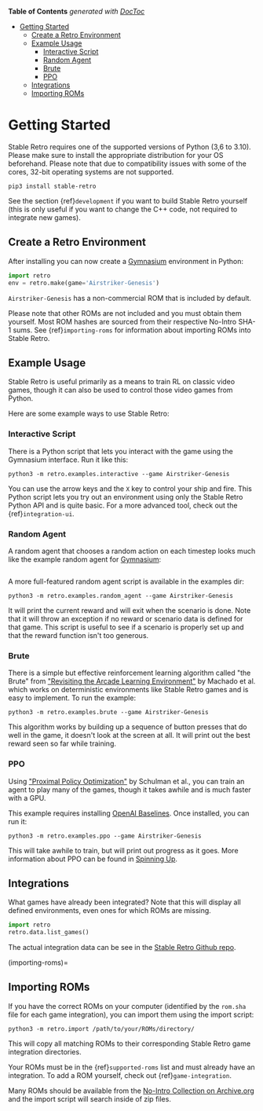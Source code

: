 <!-- START doctoc generated TOC please keep comment here to allow auto update -->
<!-- DON'T EDIT THIS SECTION, INSTEAD RE-RUN doctoc TO UPDATE -->
**Table of Contents**  *generated with [DocToc](https://github.com/thlorenz/doctoc)*

- [Getting Started](#getting-started)
  - [Create a Retro Environment](#create-a-retro-environment)
  - [Example Usage](#example-usage)
    - [Interactive Script](#interactive-script)
    - [Random Agent](#random-agent)
    - [Brute](#brute)
    - [PPO](#ppo)
  - [Integrations](#integrations)
  - [Importing ROMs](#importing-roms)

<!-- END doctoc generated TOC please keep comment here to allow auto update -->

# Getting Started

Stable Retro requires one of the supported versions of Python (3,6 to 3.10). Please make sure to install the appropriate distribution for your OS beforehand. Please note that due to compatibility issues with some of the cores, 32-bit operating systems are not supported.

```shell
pip3 install stable-retro
```

See the section {ref}`development` if you want to build Stable Retro yourself (this is only useful if you want to change the C++ code, not required to integrate new games).

## Create a Retro Environment

After installing you can now create a [Gymnasium](https://gymnasium.farama.org/) environment in Python:

```python
import retro
env = retro.make(game='Airstriker-Genesis')
```

`Airstriker-Genesis` has a non-commercial ROM that is included by default.

Please note that other ROMs are not included and you must obtain them yourself.  Most ROM hashes are sourced from their respective No-Intro SHA-1 sums.  See {ref}`importing-roms` for information about importing ROMs into Stable Retro.

## Example Usage

Stable Retro is useful primarily as a means to train RL on classic video games, though it can also be used to control those video games from Python.

Here are some example ways to use Stable Retro:

### Interactive Script

There is a Python script that lets you interact with the game using the Gymnasium interface.  Run it like this:

```shell
python3 -m retro.examples.interactive --game Airstriker-Genesis
```

You can use the arrow keys and the `X` key to control your ship and fire.  This Python script lets you try out an environment using only the Stable Retro Python API and is quite basic.  For a more advanced tool, check out the {ref}`integration-ui`.

### Random Agent

A random agent that chooses a random action on each timestep looks much like the example random agent for [Gymnasium](https://gymnasium.farama.org/):

```{literalinclude} ../retro/examples/trivial_random_agent.py
```

A more full-featured random agent script is available in the examples dir:

```shell
python3 -m retro.examples.random_agent --game Airstriker-Genesis
```

It will print the current reward and will exit when the scenario is done. Note that it will throw an exception if no reward or scenario data is defined for that game. This script is useful to see if a scenario is properly set up and that the reward function isn't too generous.

### Brute

There is a simple but effective reinforcement learning algorithm called "the Brute" from ["Revisiting the Arcade Learning Environment"](https://arxiv.org/abs/1709.06009)  by Machado et al. which works on deterministic environments like Stable Retro games and is easy to implement.  To run the example:

```shell
python3 -m retro.examples.brute --game Airstriker-Genesis
```

This algorithm works by building up a sequence of button presses that do well in the game, it doesn't look at the screen at all.  It will print out the best reward seen so far while training.

### PPO

Using ["Proximal Policy Optimization"](https://arxiv.org/abs/1707.06347) by Schulman et al., you can train an agent to play many of the games, though it takes awhile and is much faster with a GPU.

This example requires installing [OpenAI Baselines](https://github.com/openai/baselines).  Once installed, you can run it:

```shell
python3 -m retro.examples.ppo --game Airstriker-Genesis
```

This will take awhile to train, but will print out progress as it goes.  More information about PPO can be found in [Spinning Up](https://spinningup.openai.com/en/latest/algorithms/ppo.html).

## Integrations

What games have already been integrated?  Note that this will display all defined environments, even ones for which ROMs are missing.

```python
import retro
retro.data.list_games()
```

The actual integration data can be see in the [Stable Retro Github repo](https://github.com/farama-foundation/stable-retro/tree/master/retro/data/stable).

(importing-roms)=

## Importing ROMs

If you have the correct ROMs on your computer (identified by the `rom.sha` file for each game integration), you can import them using the import script:

```shell
python3 -m retro.import /path/to/your/ROMs/directory/
```

This will copy all matching ROMs to their corresponding Stable Retro game integration directories.

Your ROMs must be in the {ref}`supported-roms` list and must already have an integration.  To add a ROM yourself, check out {ref}`game-integration`.

Many ROMs should be available from the [No-Intro Collection on Archive.org](https://archive.org/details/No-Intro-Collection_2016-01-03_Fixed) and the import script will search inside of zip files.
